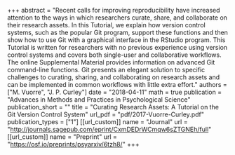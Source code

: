 +++
abstract = "Recent calls for improving reproducibility have increased attention to the ways in which researchers curate, share, and collaborate on their research assets. In this Tutorial, we explain how version control systems, such as the popular Git program, support these functions and then show how to use Git with a graphical interface in the RStudio program. This Tutorial is written for researchers with no previous experience using version control systems and covers both single-user and collaborative workflows. The online Supplemental Material provides information on advanced Git command-line functions. Git presents an elegant solution to specific challenges to curating, sharing, and collaborating on research assets and can be implemented in common workflows with little extra effort."
authors = ["M. Vuorre", "J. P. Curley"]
date = "2018-04-11"
math = true
publication = "Advances in Methods and Practices in Psychological Science"
publication_short = ""
title = "Curating Research Assets: A Tutorial on the Git Version Control System"
url_pdf = "pdf/2017-Vuorre-Curley.pdf"
publication_types = ["1"]
[[url_custom]]
name = "Journal"
url = "http://journals.sagepub.com/eprint/CxmDEDrWCmqw6sZTGNEh/full"
[[url_custom]]
name = "Preprint"
url = "https://osf.io/preprints/psyarxiv/6tzh8/"
+++
